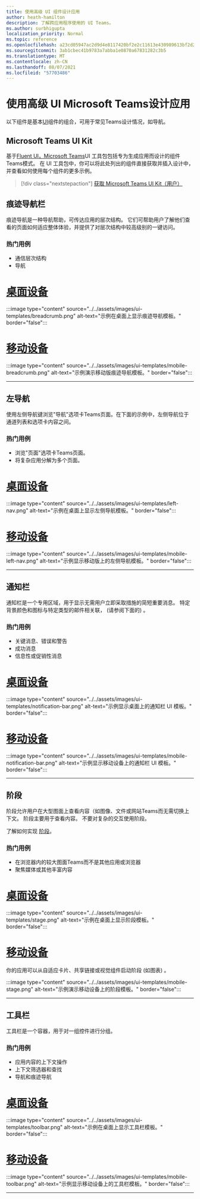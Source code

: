 ```yaml
---
title: 使用高级 UI 组件设计应用
author: heath-hamilton
description: 了解跨应用程序使用的 UI Teams。
ms.author: surbhigupta
localization_priority: Normal
ms.topic: reference
ms.openlocfilehash: a23cd05947ac2d9d4e8117420bf2e2c11613e430989613bf2d267e5c892bf39c
ms.sourcegitcommit: 3ab1cbec41b9783a7abba1e0870a67831282c3b5
ms.translationtype: MT
ms.contentlocale: zh-CN
ms.lasthandoff: 08/07/2021
ms.locfileid: "57703486"
---
```

# <a name="designing-your-microsoft-teams-app-with-advanced-ui-components"></a>使用高级 UI Microsoft Teams设计应用

以下组件是基本[UI](~/concepts/design/design-teams-app-basic-ui-components.md)组件的组合，可用于常见Teams设计情况，如导航。

## <a name="microsoft-teams-ui-kit"></a>Microsoft Teams UI Kit

基于<a href="https://fluentsite.z22.web.core.windows.net/" target="_blank">Fluent UI，Microsoft Teams</a>UI 工具包包括专为生成应用而设计的组件Teams模式。 在 UI 工具包中，你可以将此处列出的组件直接获取并插入设计中，并查看如何使用每个组件的更多示例。

> [!div class="nextstepaction"]
> [获取 Microsoft Teams UI Kit（用户）](https://www.figma.com/community/file/916836509871353159)

## <a name="breadcrumb"></a>痕迹导航栏

痕迹导航是一种导航帮助，可传达应用的层次结构。 它们可帮助用户了解他们查看的页面如何适应整体体验，并提供了对层次结构中较高级别的一键访问。

### <a name="top-use-cases"></a>热门用例

* 通信层次结构
* 导航

# <a name="desktop"></a>[桌面设备](#tab/desktop)

:::image type="content" source="../../assets/images/ui-templates/breadcrumb.png" alt-text="示例在桌面上显示痕迹导航模板。" border="false":::

# <a name="mobile"></a>[移动设备](#tab/mobile)

:::image type="content" source="../../assets/images/ui-templates/mobile-breadcrumb.png" alt-text="示例演示移动版痕迹导航模板。" border="false":::

---

## <a name="left-nav"></a>左导航

使用左侧导航键浏览"导航"选项卡Teams页面。在下面的示例中，左侧导航位于通道列表和选项卡内容之间。

### <a name="top-use-cases"></a>热门用例

* 浏览"页面"选项卡Teams页面。
* 将复杂应用分解为多个页面。

# <a name="desktop"></a>[桌面设备](#tab/desktop)

:::image type="content" source="../../assets/images/ui-templates/left-nav.png" alt-text="示例在桌面上显示左侧导航模板。" border="false":::

# <a name="mobile"></a>[移动设备](#tab/mobile)

:::image type="content" source="../../assets/images/ui-templates/mobile-left-nav.png" alt-text="示例显示移动版上的左侧导航模板。" border="false":::

---

## <a name="notification-bar"></a>通知栏

通知栏是一个专用区域，用于显示无需用户立即采取措施的简短重要消息。 特定背景颜色和图标与特定类型的邮件相关联， (请参阅下面的) 。

### <a name="top-use-cases"></a>热门用例

* 关键消息、错误和警告
* 成功消息
* 信息性或促销性消息

# <a name="desktop"></a>[桌面设备](#tab/desktop)

:::image type="content" source="../../assets/images/ui-templates/notification-bar.png" alt-text="示例显示桌面上的通知栏 UI 模板。" border="false":::

# <a name="mobile"></a>[移动设备](#tab/mobile)

:::image type="content" source="../../assets/images/ui-templates/mobile-notification-bar.png" alt-text="示例显示移动设备上的通知栏 UI 模板。" border="false":::

---

## <a name="stage"></a>阶段

阶段允许用户在大型图面上查看内容（如图像、文件或网站Teams而无需切换上下文。 阶段主要用于查看内容。 不要对复杂的交互使用阶段。

了解如何实现 [阶段](~/tabs/tabs-link-unfurling.md)。

### <a name="top-use-cases"></a>热门用例

* 在浏览器内的较大图面Teams而不是其他应用或浏览器
* 聚焦媒体或其他丰富内容

# <a name="desktop"></a>[桌面设备](#tab/desktop)

:::image type="content" source="../../assets/images/ui-templates/stage.png" alt-text="示例在桌面上显示阶段模板。" border="false":::

# <a name="mobile"></a>[移动设备](#tab/mobile)

你的应用可以从自适应卡片、共享链接或视觉组件启动阶段 (如图表) 。

:::image type="content" source="../../assets/images/ui-templates/mobile-stage.png" alt-text="示例演示移动设备上的阶段模板。" border="false":::

---

## <a name="toolbar"></a>工具栏

工具栏是一个容器，用于对一组控件进行分组。

### <a name="top-use-cases"></a>热门用例

* 应用内容的上下文操作
* 上下文筛选器和查找
* 导航和痕迹导航

# <a name="desktop"></a>[桌面设备](#tab/desktop)

:::image type="content" source="../../assets/images/ui-templates/toolbar.png" alt-text="示例在桌面上显示工具栏模板。" border="false":::

# <a name="mobile"></a>[移动设备](#tab/mobile)

:::image type="content" source="../../assets/images/ui-templates/mobile-toolbar.png" alt-text="示例显示移动设备上的工具栏模板。" border="false":::

---
